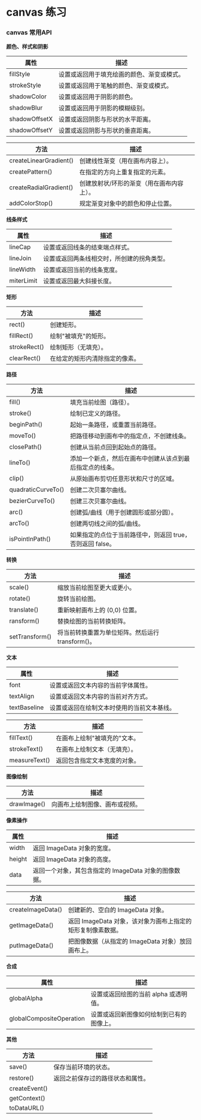 # canvas 练习


### canvas 常用API


**颜色、样式和阴影**

| 属性 | 描述 |
| ------------- | ------------- |
| fillStyle | 设置或返回用于填充绘画的颜色、渐变或模式。 |
| strokeStyle | 设置或返回用于笔触的颜色、渐变或模式。 |
| shadowColor | 	设置或返回用于阴影的颜色。 | 
| shadowBlur |	设置或返回用于阴影的模糊级别。 | 
| shadowOffsetX	| 设置或返回阴影与形状的水平距离。 | 
| shadowOffsetY | 设置或返回阴影与形状的垂直距离。 | 


|方法	|描述|
| ------------- | ------------- |
|createLinearGradient()	| 创建线性渐变（用在画布内容上）。|
|createPattern() |	在指定的方向上重复指定的元素。|
|createRadialGradient()|	创建放射状/环形的渐变（用在画布内容上）。|
|addColorStop()	| 规定渐变对象中的颜色和停止位置。|

**线条样式**

| 属性 | 描述|
| ------------- | ------------- |
|lineCap	|设置或返回线条的结束端点样式。|
|lineJoin	|设置或返回两条线相交时，所创建的拐角类型。|
|lineWidth	|设置或返回当前的线条宽度。|
|miterLimit	|设置或返回最大斜接长度。|


**矩形**

|方法|描述|
| ------------- | ------------- |
|rect()	|创建矩形。|
|fillRect()|	绘制"被填充"的矩形。|
|strokeRect()|	绘制矩形（无填充）。|
|clearRect()	|在给定的矩形内清除指定的像素。|


**路径**

|方法|	描述|
| ------------- | ------------- |
|fill()|	填充当前绘图（路径）。|
|stroke()|	绘制已定义的路径。|
|beginPath()|	起始一条路径，或重置当前路径。|
|moveTo()	|把路径移动到画布中的指定点，不创建线条。|
|closePath()|	创建从当前点回到起始点的路径。|
|lineTo()	|添加一个新点，然后在画布中创建从该点到最后指定点的线条。|
|clip()	|从原始画布剪切任意形状和尺寸的区域。|
|quadraticCurveTo()|	创建二次贝塞尔曲线。|
|bezierCurveTo()|	创建三次贝塞尔曲线。|
|arc()|	创建弧/曲线（用于创建圆形或部分圆）。|
|arcTo()|	创建两切线之间的弧/曲线。|
|isPointInPath()|	如果指定的点位于当前路径中，则返回 true，否则返回 false。|


**转换**

|方法|描述|
| ------------- | ------------- |
|scale()	|缩放当前绘图至更大或更小。|
|rotate()	|旋转当前绘图。|
|translate()	|重新映射画布上的 (0,0) 位置。|
|ransform()|	替换绘图的当前转换矩阵。|
|setTransform()	|将当前转换重置为单位矩阵。然后运行 transform()。|


**文本**

|属性|	描述|
| ------------- | ------------- |
|font|	设置或返回文本内容的当前字体属性。|
|textAlign	|设置或返回文本内容的当前对齐方式。|
|textBaseline|	设置或返回在绘制文本时使用的当前文本基线。|


|方法|	描述|
| ------------- | ------------- |
|fillText()	|在画布上绘制"被填充的"文本。|
|strokeText()	|在画布上绘制文本（无填充）。|
|measureText()|	返回包含指定文本宽度的对象。|


**图像绘制**

|方法	|描述|
| ------------- | ------------- |
|drawImage() |	向画布上绘制图像、画布或视频。|



**像素操作**

|属性|	描述|
| ------------- | ------------- |
|width	|返回 ImageData 对象的宽度。|
|height|	返回 ImageData 对象的高度。|
|data|	返回一个对象，其包含指定的 ImageData 对象的图像数据。|


|方法|描述|
| ------------- | ------------- |
|createImageData()	|创建新的、空白的 ImageData 对象。|
|getImageData()|	返回 ImageData 对象，该对象为画布上指定的矩形复制像素数据。|
|putImageData()|	把图像数据（从指定的 ImageData 对象）放回画布上。|


**合成**

|属性	|描述|
| ------------- | ------------- |
|globalAlpha|	设置或返回绘图的当前 alpha 或透明值。|
|globalCompositeOperation	|设置或返回新图像如何绘制到已有的图像上。|


**其他**

|方法|	描述|
| ------------- | ------------- |
|save()|	保存当前环境的状态。|
|restore()|	返回之前保存过的路径状态和属性。|
|createEvent()	 ||
|getContext()	 ||
|toDataURL()	 ||